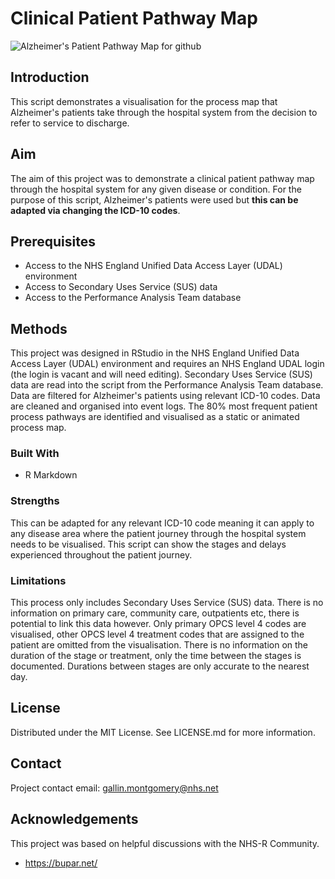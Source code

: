 # Clinical Patient Pathway Map
![Alzheimer's Patient Pathway Map for github](https://github.com/GallinM/test/assets/101252813/58344bc5-8205-4c62-bc92-9e1ec7c543df)
## Introduction
This script demonstrates a visualisation for the process map that Alzheimer's patients take through the hospital system from the decision to refer to service to discharge.

## Aim
The aim of this project was to demonstrate a clinical patient pathway map through the hospital system for any given disease or condition. For the purpose of this script, Alzheimer's patients were used but **this can be adapted via changing the ICD-10 codes**.

## Prerequisites
- Access to the NHS England Unified Data Access Layer (UDAL) environment
- Access to Secondary Uses Service (SUS) data
- Access to the Performance Analysis Team database

## Methods
This project was designed in RStudio in the NHS England Unified Data Access Layer (UDAL) environment and requires an NHS England UDAL login (the login is vacant and will need editing).
Secondary Uses Service (SUS) data are read into the script from the Performance Analysis Team database.
Data are filtered for Alzheimer's patients using relevant ICD-10 codes.
Data are cleaned and organised into event logs.
The 80% most frequent patient process pathways are identified and visualised as a static or animated process map.

### Built With
- R Markdown

### Strengths
This can be adapted for any relevant ICD-10 code meaning it can apply to any disease area where the patient journey through the hospital system needs to be visualised.
This script can show the stages and delays experienced throughout the patient journey.

### Limitations
This process only includes Secondary Uses Service (SUS) data. There is no information on primary care, community care, outpatients etc, there is potential to link this data however.
Only primary OPCS level 4 codes are visualised, other OPCS level 4 treatment codes that are assigned to the patient are omitted from the visualisation.
There is no information on the duration of the stage or treatment, only the time between the stages is documented.
Durations between stages are only accurate to the nearest day.

## License
Distributed under the MIT License. See LICENSE.md for more information.

## Contact
Project contact email: gallin.montgomery@nhs.net

## Acknowledgements
This project was based on helpful discussions with the NHS-R Community.
- https://bupar.net/ 
